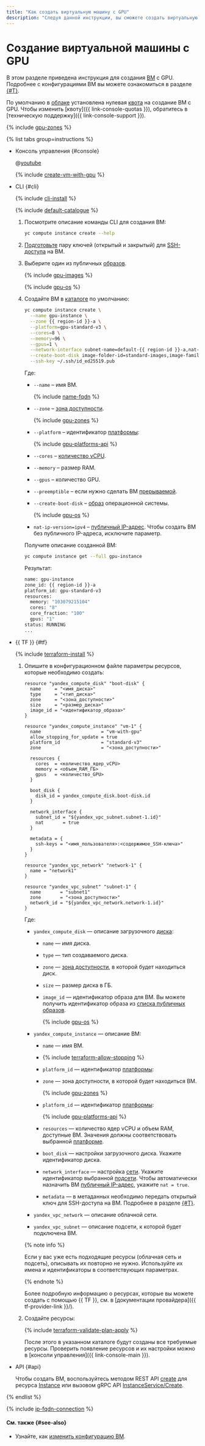 ```yaml
---
title: "Как создать виртуальную машину с GPU"
description: "Следуя данной инструкции, вы сможете создать виртуальную машину с GPU."
---
```


# Создание виртуальной машины с GPU

В этом разделе приведена инструкция для создания [ВМ](../../concepts/vm.md) с GPU. Подробнее с конфигурациями ВМ вы можете ознакомиться в разделе [{#T}](../../concepts/gpus.md).

По умолчанию в [облаке](../../../resource-manager/concepts/resources-hierarchy.md#cloud) установлена нулевая [квота](../../concepts/limits.md#quotas) на создание ВМ с GPU. Чтобы изменить [квоту]({{ link-console-quotas }}), обратитесь в [техническую поддержку]({{ link-console-support }}).


{% include [gpu-zones](../../../_includes/compute/gpu-zones.md) %}


{% list tabs group=instructions %}

- Консоль управления {#console}

  
  @[youtube](https://www.youtube.com/watch?v=1gFAfVA4XRM&list=PL1x4ET76A10bW1KU3twrdm7hH376z8G5R&index=2&pp=iAQB)


  {% include [create-vm-with-gpu](../../../_includes/compute/create/create-vm-with-gpu-console.md) %}

- CLI {#cli}

  {% include [cli-install](../../../_includes/cli-install.md) %}

  {% include [default-catalogue](../../../_includes/default-catalogue.md) %}

  1. Посмотрите описание команды CLI для создания ВМ:

     ```bash
     yc compute instance create --help
     ```

  1. [Подготовьте](../vm-connect/ssh.md#creating-ssh-keys) пару ключей (открытый и закрытый) для [SSH-доступа](../../../glossary/ssh-keygen.md) на ВМ.
  1. Выберите один из публичных [образов](../images-with-pre-installed-software/get-list.md).

     {% include [gpu-images](../../../_includes/gpu-images.md) %}

     {% include [gpu-os](../../../_includes/compute/gpu-os.md) %}

  1. Создайте ВМ в [каталоге](../../../resource-manager/concepts/resources-hierarchy.md#folder) по умолчанию:

     
     ```bash
     yc compute instance create \
       --name gpu-instance \
       --zone {{ region-id }}-a \
       --platform=gpu-standard-v3 \
       --cores=8 \
       --memory=96 \
       --gpus=1 \
       --network-interface subnet-name=default-{{ region-id }}-a,nat-ip-version=ipv4 \
       --create-boot-disk image-folder-id=standard-images,image-family=ubuntu-1604-lts-gpu \
       --ssh-key ~/.ssh/id_ed25519.pub
     ```



     Где:
     * `--name` – имя ВМ.

       {% include [name-fqdn](../../../_includes/compute/name-fqdn.md) %}

     * `--zone` – [зона доступности](../../../overview/concepts/geo-scope.md).

       
       {% include [gpu-zones](../../../_includes/compute/gpu-zones.md) %}

 

     * `--platform` – идентификатор [платформы](../../concepts/vm-platforms.md):
       
       {% include [gpu-platforms-api](../../../_includes/compute/gpu-platforms-api.md) %}
       
     * `--cores` – [количество vCPU](../../concepts/gpus.md).
     * `--memory` – размер RAM.
     * `--gpus` – количество GPU.
     * `--preemptible` – если нужно сделать ВМ [прерываемой](../../concepts/preemptible-vm.md).

       
     * `--create-boot-disk` – [образ](../images-with-pre-installed-software/get-list.md) операционной системы.

       {% include [gpu-os](../../../_includes/compute/gpu-os.md) %}

     * `nat-ip-version=ipv4` – [публичный IP-адрес](../../../vpc/concepts/address.md#public-addresses). Чтобы создать ВМ без публичного IP-адреса, исключите параметр.

     Получите описание созданной ВМ:

     ```bash
     yc compute instance get --full gpu-instance
     ```

     Результат:

     ```bash
     name: gpu-instance
     zone_id: {{ region-id }}-a
     platform_id: gpu-standard-v3
     resources:
       memory: "103079215104"
       cores: "8"
       core_fraction: "100"
       gpus: "1"
     status: RUNNING
     ...
     ```

- {{ TF }} {#tf}

  {% include [terraform-install](../../../_includes/terraform-install.md) %}
  1. Опишите в конфигурационном файле параметры ресурсов, которые необходимо создать:

     ```hcl
     resource "yandex_compute_disk" "boot-disk" {
       name     = "<имя_диска>"
       type     = "<тип_диска>"
       zone     = "<зона_доступности>"
       size     = "<размер_диска>"
       image_id = "<идентификатор_образа>"
     }

     resource "yandex_compute_instance" "vm-1" {
       name                      = "vm-with-gpu"
       allow_stopping_for_update = true
       platform_id               = "standard-v3"
       zone                      = "<зона_доступности>"

       resources {
         cores  = <количество_ядер_vCPU>
         memory = <объем_RAM_ГБ>
         gpus   = <количество_GPU>
       }

       boot_disk {
         disk_id = yandex_compute_disk.boot-disk.id
       }

       network_interface {
         subnet_id = "${yandex_vpc_subnet.subnet-1.id}"
         nat       = true
       }

       metadata = {
         ssh-keys = "<имя_пользователя>:<содержимое_SSH-ключа>"
       }
     }

     resource "yandex_vpc_network" "network-1" {
       name = "network1"
     }

     resource "yandex_vpc_subnet" "subnet-1" {
       name       = "subnet1"
       zone       = "<зона_доступности>"
       network_id = "${yandex_vpc_network.network-1.id}"
     }
     ```

     Где:

     * `yandex_compute_disk` — описание загрузочного [диска](../../concepts/disk.md):
       * `name` — имя диска.
       * `type` — тип создаваемого диска.
       * `zone` — [зона доступности](../../../overview/concepts/geo-scope.md), в которой будет находиться диск.
       * `size` — размер диска в ГБ.
       * `image_id` — идентификатор образа для ВМ. Вы можете получить идентификатор образа из [списка публичных образов](../images-with-pre-installed-software/get-list.md).

         {% include [gpu-os](../../../_includes/compute/gpu-os.md) %}

     * `yandex_compute_instance` — описание ВМ:
       * `name` — имя ВМ.
       * {% include [terraform-allow-stopping](../../../_includes/compute/terraform-allow-stopping.md) %}
       * `platform_id` — идентификатор [платформы](../../concepts/vm-platforms.md):
       * `zone` — зона доступности, в которой будет находиться ВМ.

             
         {% include [gpu-zones](../../../_includes/compute/gpu-zones.md) %}
    
    
         
       * `platform_id` — идентификатор [платформы](../../concepts/vm-platforms.md):

         {% include [gpu-platforms-api](../../../_includes/compute/gpu-platforms-api.md) %}


       * `resources` — количество ядер vCPU и объем RAM, доступные ВМ. Значения должны соответствовать выбранной [платформе](../../concepts/vm-platforms.md).
       * `boot_disk` — настройки загрузочного диска. Укажите идентификатор диска.
       * `network_interface` — настройка [сети](../../../vpc/concepts/network.md#network). Укажите идентификатор выбранной [подсети](../../../vpc/concepts/network.md#network). Чтобы автоматически назначить ВМ [публичный IP-адрес](../../../vpc/concepts/address.md#public-addresses), укажите `nat = true`.
       * `metadata` — в метаданных необходимо передать открытый ключ для SSH-доступа на ВМ. Подробнее в разделе [{#T}](../../concepts/vm-metadata.md).
     * `yandex_vpc_network` — описание облачной сети.
     * `yandex_vpc_subnet` — описание подсети, к которой будет подключена ВМ.

     {% note info %}

     Если у вас уже есть подходящие ресурсы (облачная сеть и подсеть), описывать их повторно не нужно. Используйте их имена и идентификаторы в соответствующих параметрах.

     {% endnote %}

     Более подробную информацию о ресурсах, которые вы можете создать с помощью {{ TF }}, см. в [документации провайдера]({{ tf-provider-link }}/).

  1. Создайте ресурсы:

     {% include [terraform-validate-plan-apply](../../../_tutorials/terraform-validate-plan-apply.md) %}

     После этого в указанном каталоге будут созданы все требуемые ресурсы. Проверить появление ресурсов и их настройки можно в [консоли управления]({{ link-console-main }}).

- API {#api}

  Чтобы создать ВМ, воспользуйтесь методом REST API [create](../../api-ref/Instance/create.md) для ресурса [Instance](../../api-ref/Instance/) или вызовом gRPC API [InstanceService/Create](../../api-ref/grpc/instance_service.md#Create).

{% endlist %}

{% include [ip-fqdn-connection](../../../_includes/ip-fqdn-connection.md) %}

#### См. также {#see-also}

* Узнайте, как [изменить конфигурацию ВМ](../vm-control/vm-update-resources.md).